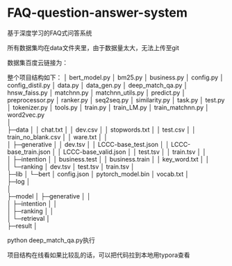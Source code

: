 # FAQ-question-answer-system

基于深度学习的FAQ式问答系统

所有数据集均在data文件夹里，由于数据量太大，无法上传至git

数据集百度云链接为：











整个项目结构如下：
│  bert_model.py
│  bm25.py
│  business.py
│  config.py
│  config_distil.py
│  data.py
│  data_gen.py
│  deep_match_qa.py
│  hnsw_faiss.py
│  matchnn.py
│  matchnn_utils.py
│  predict.py
│  preprocessor.py
│  ranker.py
│  seq2seq.py
│  similarity.py
│  task.py
│  test.py
│  tokenizer.py
│  tools.py
│  train.py
│  train_LM.py
│  train_matchnn.py
│  word2vec.py          
│              
├─data
│  │  chat.txt
│  │  dev.csv
│  │  stopwords.txt
│  │  test.csv
│  │  train_no_blank.csv
│  │  ware.txt
│  │  
│  ├─generative
│  │      dev.tsv
│  │      LCCC-base_test.json
│  │      LCCC-base_train.json
│  │      LCCC-base_valid.json
│  │      test.tsv
│  │      train.tsv
│  │      
│  ├─intention
│  │      business.test
│  │      business.train
│  │      key_word.txt
│  │      
│  └─ranking
│          dev.tsv
│          test.tsv
│          train.tsv
│          
├─lib
│  └─bert
│          config.json
│          pytorch_model.bin
│          vocab.txt
│          
├─log
│      
│      
├─model
│  ├─generative 
│  │      
│  ├─intention
│  │        
│  ├─ranking
│  │      
│  └─retrieval
│          
├─result
│              



python deep_match_qa.py执行



项目结构在线看如果比较乱的话，可以把代码拉到本地用typora查看